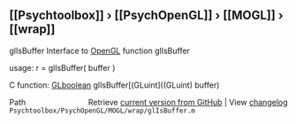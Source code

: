 ## [[Psychtoolbox]] &#8250; [[PsychOpenGL]] &#8250; [[MOGL]] &#8250; [[wrap]]

glIsBuffer  Interface to [OpenGL](OpenGL) function glIsBuffer  
  
usage:  r = glIsBuffer( buffer )  
  
C function:  [GLboolean](GLboolean) glIsBuffer[(GLuint]((GLuint) buffer)  




<div class="code_header" style="text-align:right;">
  <span style="float:left;">Path&nbsp;&nbsp;</span> <span class="counter">Retrieve <a href=
  "https://raw.github.com/Psychtoolbox-3/Psychtoolbox-3/beta/Psychtoolbox/PsychOpenGL/MOGL/wrap/glIsBuffer.m">current version from GitHub</a> | View <a href=
  "https://github.com/Psychtoolbox-3/Psychtoolbox-3/commits/beta/Psychtoolbox/PsychOpenGL/MOGL/wrap/glIsBuffer.m">changelog</a></span>
</div>
<div class="code">
  <code>Psychtoolbox/PsychOpenGL/MOGL/wrap/glIsBuffer.m</code>
</div>

